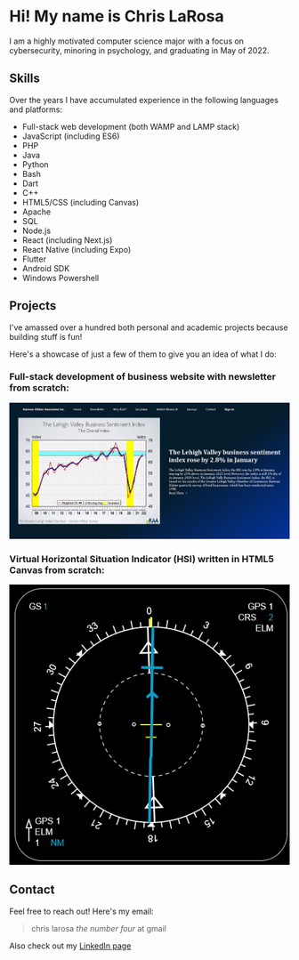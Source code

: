 # Hi! My name is Chris LaRosa

I am a highly motivated computer science major with a focus on cybersecurity, minoring in psychology, and graduating in May of 2022.

## Skills

Over the years I have accumulated experience in the following languages and platforms:

- Full-stack web development (both WAMP and LAMP stack)
- JavaScript (including ES6)
- PHP
- Java
- Python
- Bash
- Dart
- C++
- HTML5/CSS (including Canvas)
- Apache
- SQL
- Node.js
- React (including Next.js)
- React Native (including Expo)
- Flutter
- Android SDK
- Windows Powershell

## Projects

I've amassed over a hundred both personal and academic projects because building stuff is fun!

Here's a showcase of just a few of them to give you an idea of what I do:

### Full-stack development of business website with newsletter from scratch:

![kaa-website](./media/kaa-website.jpg)

### Virtual Horizontal Situation Indicator (HSI) written in HTML5 Canvas from scratch:

![hsi](./media/hsi.gif)

## Contact

Feel free to reach out! Here's my email:

> chris larosa *the number four* at gmail

Also check out my [LinkedIn page](https://linkedin.com/in/chris-larosa-8a943b231)
